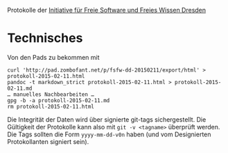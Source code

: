 Protokolle der
[Initiative für Freie Software und Freies Wissen Dresden](http://fsfw-dresden.de/)

Technisches
===========

Von den Pads zu bekommen mit

```
curl 'http://pad.zombofant.net/p/fsfw-dd-20150211/export/html' > protokoll-2015-02-11.html
pandoc -t markdown_strict protokoll-2015-02-11.html > protokoll-2015-02-11.md
… manuelles Nachbearbeiten …
gpg -b -a protokoll-2015-02-11.md
rm protokoll-2015-02-11.html
```

Die Integrität der Daten wird über signierte git-tags
sichergestellt. Die Gültigkeit der Protokolle kann also mit `git -v
<tagname>` überprüft werden. Die Tags sollten die Form `yyyy-mm-dd-v0n`
haben (und vom Designierten Protokollanten signiert sein).
